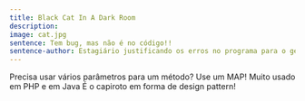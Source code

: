 ```yaml
---
title: Black Cat In A Dark Room
description: 
image: cat.jpg
sentence: Tem bug, mas não é no código!!
sentence-author: Estagiário justificando os erros no programa para o gerente
---
```

Precisa usar vários parâmetros para um método?
Use um MAP!
Muito usado em PHP e em Java
É o capiroto em forma de design pattern!
